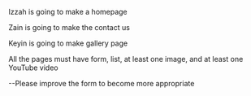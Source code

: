 Izzah is going to make a homepage

Zain is going to make the contact us 

Keyin is going to make gallery page

All the pages must have form, list, at least one image, and at least one YouTube video

--Please improve the form to become more appropriate